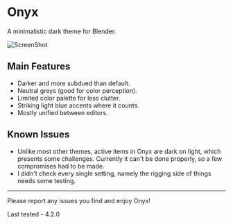 # Onyx

A minimalistic dark theme for Blender.

![ScreenShot](/img/onyx_theme_example.png)

## Main Features

- Darker and more subdued than default.
- Neutral greys (good for color perception).
- Limited color palette for less clutter.
- Striking light blue accents where it counts.
- Mostly unified between editors.

## Known Issues

- Unlike most other themes, active items in Onyx are dark on light, which presents some challenges. Currently it can't be done properly, so a few compromises had to be made.
- I didn't check every single setting, namely the rigging side of things needs some testing.

---

Please report any issues you find and enjoy Onyx!

Last tested - 4.2.0
